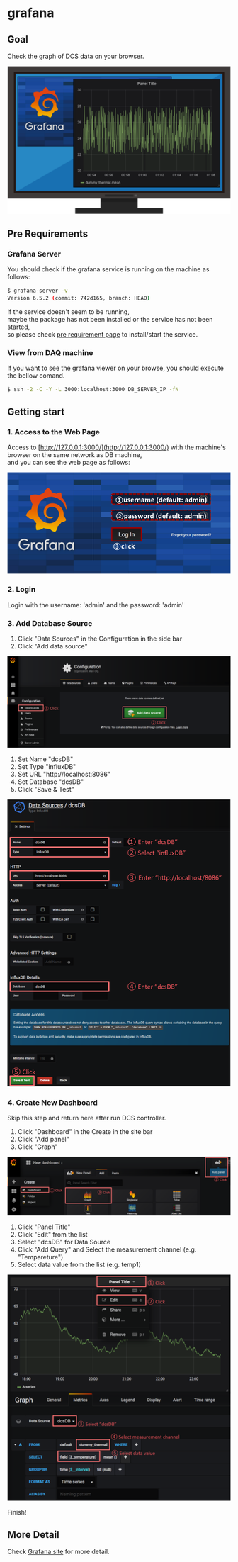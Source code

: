 # grafana

## Goal

Check the graph of DCS data on your browser.

![Grafana Goal](images/demo_grafana_goal.png)

## Pre Requirements

### Grafana Server

You should check if the grafana service is running on the machine as follows:

```bash
$ grafana-server -v
Version 6.5.2 (commit: 742d165, branch: HEAD)
```

If the service doesn't seem to be running,<br>
maybe the package has not been installed or the service has not been started, <br>
so please check [pre requirement page](requirements.md) to install/start the service.

### View from DAQ machine
If you want to see the grafana viewer on your browse, you should execute the bellow comand.
```bash
$ ssh -2 -C -Y -L 3000:localhost:3000 DB_SERVER_IP -fN
```

## Getting start

### 1. Access to the Web Page

Access to [http://127.0.0.1:3000/](http://127.0.0.1:3000/) with the machine's browser on the same network as DB machine,<br>
and you can see the web page as follows:

![grafana top](images/demo_grafana_top.png)

### 2. Login

Login with the username: 'admin' and the password: 'admin'

### 3. Add Database Source

1. Click "Data Sources" in the Configuration in the side bar
2. Click "Add data source"

![grafana add db source](images/demo_grafana_db_source_1.png)

1. Set Name "dcsDB"
2. Set Type "influxDB"
3. Set URL "http://localhost:8086"
4. Set Database "dcsDB"
5. Click "Save & Test"

![grafana add db source config](images/demo_grafana_db_source_2.png)

### 4. Create New Dashboard
Skip this step and return here after run DCS controller.

1. Click "Dashboard" in the Create in the site bar
2. Click "Add panel"
3. Click "Graph"

![grafana add dashboard](images/demo_grafana_dashboard_1.png)

1. Click "Panel Title"
2. Click "Edit" from the list
3. Select "dcsDB" for Data Source
4. Click "Add Query" and Select the measurement channel (e.g. "Tempareture")
5. Select data value from the list (e.g. temp1)

![grafana add dashboard](images/demo_grafana_dashboard_2.png)

Finish!

## More Detail

Check [Grafana site](https://grafana.com/docs/grafana/latest/guides/getting_started/) for more detail.
